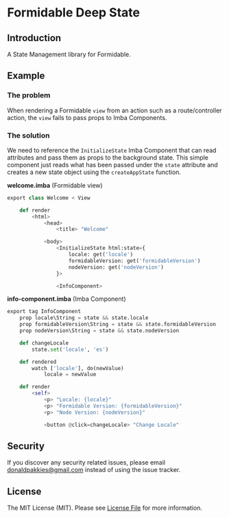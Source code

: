 # Formidable Deep State

## Introduction

A State Management library for Formidable.

Example
------

### The problem

When rendering a Formidable `view` from an action such as a route/controller action, the `view` fails to pass props to Imba Components.

### The solution

We need to reference the `InitializeState` Imba Component that can read attributes and pass them as props to the background state. This simple component just reads what has been passed under the `state` attribute and creates a new state object using the `createAppState` function.

**welcome.imba** (Formidable view)

```py
export class Welcome < View

	def render
		<html>
			<head>
				<title> "Welcome"

			<body>
				<InitializeState html:state={
					locale: get('locale')
					formidableVersion: get('formidableVersion')
					nodeVersion: get('nodeVersion')
				}>

				<InfoComponent>
```

**info-component.imba** (Imba Component)
```py
export tag InfoComponent
	prop locale\String = state && state.locale
	prop formidableVersion\String = state && state.formidableVersion
	prop nodeVersion\String = state && state.nodeVersion

	def changeLocale
		state.set('locale', 'es')

	def rendered
		watch ['locale'], do(newValue)
			locale = newValue

	def render
		<self>
			<p> "Locale: {locale}"
			<p> "Formidable Version: {formidableVersion}"
			<p> "Node Version: {nodeVersion}"

			<button @click=changeLocale> "Change Locale"
```

Security
--------

If you discover any security related issues, please email donaldpakkies@gmail.com instead of using the issue tracker.

License
-------

The MIT License (MIT). Please see [License File](LICENSE) for more information.
